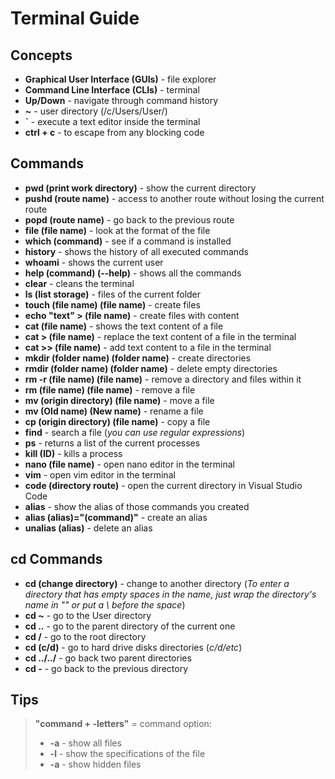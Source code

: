 # Terminal Guide

## Concepts

-   **Graphical User Interface (GUIs)** - file explorer
-   **Command Line Interface (CLIs)** - terminal
-   **Up/Down** - navigate through command history
-   **~** - user directory (/c/Users/User/)
-   **`** - execute a text editor inside the terminal
-   **ctrl + c** - to escape from any blocking code
<!-- -   \***\*\*\*\*** - wraps everything
-   \***\*(nombre)\*\*\*** - wraps a set -->

## Commands

-   **pwd (print work directory)** - show the current directory
-   **pushd (route name)** - access to another route without losing the current route
-   **popd (route name)** - go back to the previous route
-   **file (file name)** - look at the format of the file
-   **which (command)** - see if a command is installed
-   **history** - shows the history of all executed commands
-   **whoami** - shows the current user
-   **help (command) (--help)** - shows all the commands
-   **clear** - cleans the terminal
-   **ls (list storage)** - files of the current folder
-   **touch (file name) (file name)** - create files
-   **echo "text" > (file name)** - create files with content
-   **cat (file name)** - shows the text content of a file
-   **cat > (file name)** - replace the text content of a file in the terminal
-   **cat >> (file name)** - add text content to a file in the terminal
-   **mkdir (folder name) (folder name)** - create directories
-   **rmdir (folder name) (folder name)** - delete empty directories
-   **rm -r (file name) (file name)** - remove a directory and files within it
-   **rm (file name) (file name)** - remove a file
-   **mv (origin directory) (file name)** - move a file
-   **mv (Old name) (New name)** - rename a file
-   **cp (origin directory) (file name)** - copy a file
-   **find** - search a file (_you can use regular expressions_)
-   **ps** - returns a list of the current processes
-   **kill (ID)** - kills a process
-   **nano (file name)** - open nano editor in the terminal
-   **vim** - open vim editor in the terminal
-   **code (directory route)** - open the current directory in Visual Studio Code
-   **alias** - show the alias of those commands you created
-   **alias (alias)="(command)"** - create an alias
-   **unalias (alias)** - delete an alias

## cd Commands

-   **cd (change directory)** - change to another directory (_To enter a directory that has empty spaces in the name, just wrap the directory's name in "" or put a \ before the space_)
-   **cd ~** - go to the User directory
-   **cd ..** - go to the parent directory of the current one
-   **cd /** - go to the root directory
-   **cd (c/d)** - go to hard drive disks directories (_c/d/etc_)
-   **cd ../../** - go back two parent directories
-   **cd -** - go back to the previous directory

## Tips

> **"command + -letters"** = command option:
>
> -   **-a** - show all files
> -   **-l** - show the specifications of the file
> -   **-a** - show hidden files
